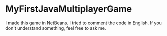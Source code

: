 # MyFirstJavaMultiplayerGame
I made this game in NetBeans. I tried to comment the code in English. If you don't understand something, feel free to ask me.
